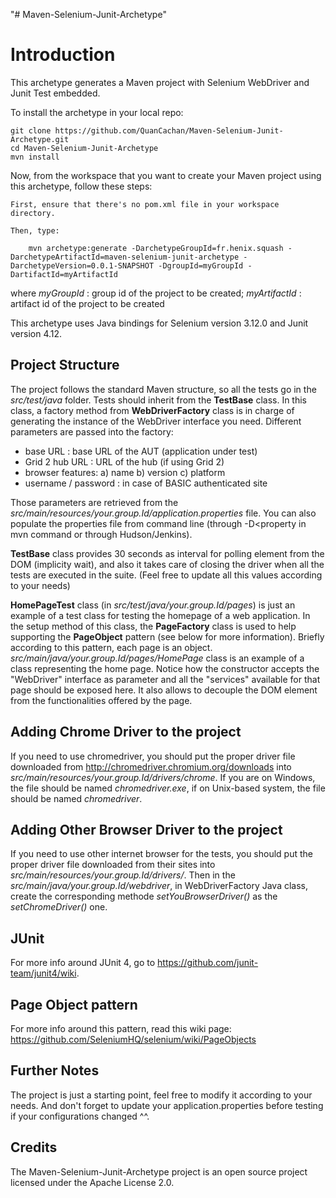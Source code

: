 "# Maven-Selenium-Junit-Archetype" 

Introduction
============

This archetype generates a Maven project with Selenium WebDriver and Junit Test embedded.

To install the archetype in your local repo:

	git clone https://github.com/QuanCachan/Maven-Selenium-Junit-Archetype.git
	cd Maven-Selenium-Junit-Archetype
	mvn install

Now, from the workspace that you want to create your Maven project using this archetype, follow these steps:
    
    First, ensure that there's no pom.xml file in your workspace directory.

    Then, type:

        mvn archetype:generate -DarchetypeGroupId=fr.henix.squash -DarchetypeArtifactId=maven-selenium-junit-archetype -DarchetypeVersion=0.0.1-SNAPSHOT -DgroupId=myGroupId -DartifactId=myArtifactId
    						 
where *myGroupId* : group id of the project to be created; *myArtifactId* : artifact id of the project to be created

This archetype uses Java bindings for Selenium version 3.12.0 and Junit version 4.12.

Project Structure
-----------------------------------

The project follows the standard Maven structure, so all the tests go in the *src/test/java* folder.  Tests should inherit from the **TestBase** class. In this class, a factory method
from **WebDriverFactory** class is in charge of generating the instance of the WebDriver interface you need. Different parameters are passed into the factory:

* base URL : base URL of the AUT (application under test)
* Grid 2 hub URL :  URL of the hub (if using Grid 2)
* browser features: a) name b) version c) platform
* username / password : in case of BASIC authenticated site

Those parameters are retrieved from the *src/main/resources/your.group.Id/application.properties* file. You can also populate the properties file from command line (through -D<property in mvn command or through
Hudson/Jenkins).

**TestBase** class provides 30 seconds as interval for polling element from the DOM (implicity wait), and also it takes care of closing the driver when all the tests are executed in the suite. 
(Feel free to update all this values according to your needs)

**HomePageTest** class (in *src/test/java/your.group.Id/pages*) is just an example of a test class for testing the homepage of a web application. In the setup method of this class, the **PageFactory** class is used
 to help supporting the **PageObject** pattern (see below for more information). Briefly according to this pattern, each page is an object. *src/main/java/your.group.Id/pages/HomePage* class is an example of 
 a class representing the home page. Notice how the constructor accepts the "WebDriver" interface as parameter and all the "services" available for that page should be exposed here. It also allows to
 decouple the DOM element from the functionalities offered by the page.
 
 
Adding Chrome Driver to the project
-----------------------------------

If you need to use chromedriver, you should put the proper driver file downloaded from http://chromedriver.chromium.org/downloads into *src/main/resources/your.group.Id/drivers/chrome*. If you are on Windows, the file should be named *chromedriver.exe*,
if on Unix-based system, the file should be named *chromedriver*.


Adding Other Browser Driver to the project
-----------------------------------

If you need to use other internet browser for the tests, you should put the proper driver file downloaded from their sites into *src/main/resources/your.group.Id/drivers/<browserName>*.
Then in the *src/main/java/your.group.Id/webdriver*, in WebDriverFactory Java class, create the corresponding methode *setYouBrowserDriver()* as the *setChromeDriver()* one.

JUnit
------
For more info around JUnit 4, go to https://github.com/junit-team/junit4/wiki.


Page Object pattern
-------------------
For more info around this pattern, read this wiki page: https://github.com/SeleniumHQ/selenium/wiki/PageObjects


Further Notes
-------
The project is just a starting point, feel free to modify it according to your needs.
And don't forget to update your application.properties before testing if your configurations changed ^^. 

Credits
-------
The Maven-Selenium-Junit-Archetype project is an open source project licensed under the Apache License 2.0.
